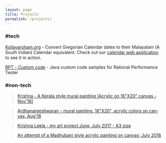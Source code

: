 ```yaml
---
layout: page
title: Projects
permalink: /projects/
---
```

### #tech
 [Kollavarsham.org](http://kollavarsham.org) - Convert Gregorian Calendar dates to their Malayalam (A South Indian) 
Calendar equivalent. Check out our [calendar web application](http://kollavarsham.org/calendar) to see it in action.

[RPT - Custom code](https://github.com/arunkutty/rpt-customcode) - Java custom code samples for Rational Performance Tester

### #non-tech
<p>
<blockquote class="imgur-embed-pub" lang="en" data-id="a/GfABtRZ"><a href="//imgur.com/GfABtRZ">Krishna - A Kerala style mural painting (Acrylic on 16&quot;X20&quot; canvas - Nov&#39;18)</a></blockquote><script async src="//s.imgur.com/min/embed.js" charset="utf-8"></script>
</p>
<p>
<blockquote class="imgur-embed-pub" lang="en" data-id="a/Tpj5Zim"><a href="//imgur.com/a/Tpj5Zim">Ardhanareeshwaran - mural painting, 16"X20", acrylic colors on canvas, Aug'18</a></blockquote><script async src="//s.imgur.com/min/embed.js" charset="utf-8"></script>
</p>
<p>
<blockquote class="imgur-embed-pub" lang="en" data-id="a/4cLVq"><a href="//imgur.com/4cLVq">
Krishna Leela - my art project June, July 2017 - A3 size</a></blockquote>
<script async src="//s.imgur.com/min/embed.js" charset="utf-8"></script>
</p>
<p>
<blockquote class="imgur-embed-pub" lang="en" data-id="a/pSmDCxA"><a href="//imgur.com/a/pSmDCxA">An attempt of a Madhubani style acrylic painting on canvas; July 2018</a></blockquote><script async src="//s.imgur.com/min/embed.js" charset="utf-8"></script>
</p>